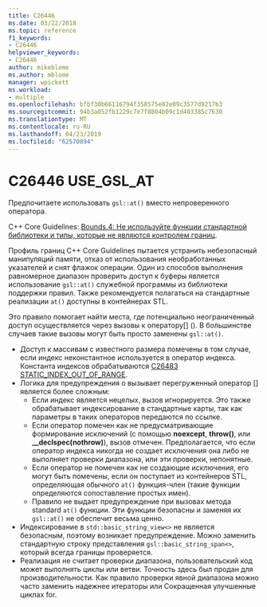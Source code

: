 ```yaml
---
title: C26446
ms.date: 03/22/2018
ms.topic: reference
f1_keywords:
- C26446
helpviewer_keywords:
- C26446
author: mikeblome
ms.author: mblome
manager: wpickett
ms.workload:
- multiple
ms.openlocfilehash: bfbf30b66116794f358575e82e09c3577d9217b3
ms.sourcegitcommit: 94b3a052fb1229c7e7f8804b09c1d403385c7630
ms.translationtype: MT
ms.contentlocale: ru-RU
ms.lasthandoff: 04/23/2019
ms.locfileid: "62570894"
---
```

# <a name="c26446-usegslat"></a>C26446 USE_GSL_AT

Предпочитаете использовать `gsl::at()` вместо непроверенного оператора.

C++ Core Guidelines: [Bounds.4: Не используйте функции стандартной библиотеки и типы, которые не являются контролем границ](https://github.com/isocpp/CppCoreGuidelines/blob/master/CppCoreGuidelines.md#probounds-bounds-safety-profile).

Профиль границ C++ Core Guidelines пытается устранить небезопасный манипуляций памяти, отказ от использования необработанных указателей и снят флажок операции. Один из способов выполнения равномерное диапазон проверить доступ к буферы является использование `gsl::at()` служебной программы из библиотеки поддержки правил. Также рекомендуется полагаться на стандартные реализации `at()` доступны в контейнерах STL.

Это правило помогает найти места, где потенциально неограниченный доступ осуществляется через вызовы к оператору\[] (). В большинстве случаев такие вызовы могут быть просто заменены `gsl::at()`.

- Доступ к массивам с известного размера помечены в том случае, если индекс неконстантное используется в оператор индекса. Константа индексов обрабатываются [C26483 STATIC_INDEX_OUT_OF_RANGE](c26483.md).
- Логика для предупреждения о вызывает перегруженный оператор [] является более сложным:
  - Если индекс является нецелых, вызов игнорируется. Это также обрабатывает индексирование в стандартные карты, так как параметры в таких операторов передаются по ссылке.
  - Если оператор помечен как не предусматривающие формирование исключений (с помощью **noexcept**, **throw()**, или **__declspec(nothrow)**), вызов отмечен. Предполагается, что если оператор индекса никогда не создает исключения она либо не выполняет проверки диапазона, или эти проверки, непонятные.
  - Если оператор не помечен как не создающие исключения, его могут быть помечены, если он поступает из контейнеров STL, определяющая обычного `at()` функция-член (такие функции определяются сопоставление простых имен).
  - Правило не выдает предупреждение при вызовах метода standard `at()` функции. Эти функции безопасны и заменяя их `gsl::at()` не обеспечит весьма ценно.
- Индексирование в `std::basic_string_view<>` не является безопасным, поэтому возникает предупреждение. Можно заменить стандартную строку представления `gsl::basic_string_span<>`, который всегда границы проверяется.
- Реализация не считает проверки диапазона, пользовательский код может выполнять циклы или ветви. Точность здесь был продан для производительности. Как правило проверки явной диапазона можно часто заменить надежнее итераторы или Сокращенная улучшенные циклах for.
